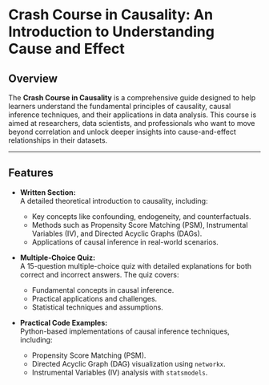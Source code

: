# Crash Course in Causality: An Introduction to Understanding Cause and Effect

## Overview
The **Crash Course in Causality** is a comprehensive guide designed to help learners understand the fundamental principles of causality, causal inference techniques, and their applications in data analysis. This course is aimed at researchers, data scientists, and professionals who want to move beyond correlation and unlock deeper insights into cause-and-effect relationships in their datasets.

---

## Features
- **Written Section:**  
  A detailed theoretical introduction to causality, including:
  - Key concepts like confounding, endogeneity, and counterfactuals.
  - Methods such as Propensity Score Matching (PSM), Instrumental Variables (IV), and Directed Acyclic Graphs (DAGs).
  - Applications of causal inference in real-world scenarios.

- **Multiple-Choice Quiz:**  
  A 15-question multiple-choice quiz with detailed explanations for both correct and incorrect answers. The quiz covers:
  - Fundamental concepts in causal inference.
  - Practical applications and challenges.
  - Statistical techniques and assumptions.

- **Practical Code Examples:**  
  Python-based implementations of causal inference techniques, including:
  - Propensity Score Matching (PSM).
  - Directed Acyclic Graph (DAG) visualization using `networkx`.
  - Instrumental Variables (IV) analysis with `statsmodels`.
